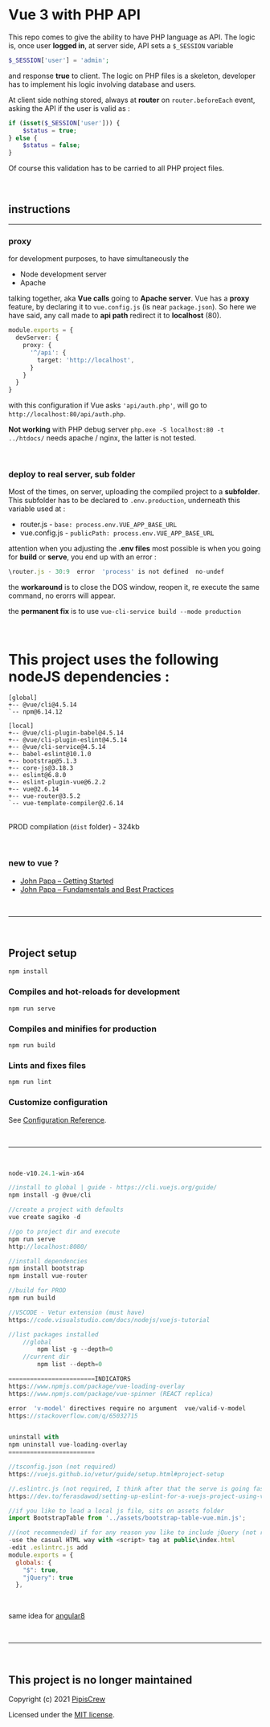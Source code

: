 # Vue 3 with PHP API

This repo comes to give the ability to have PHP language as API. The logic is, once user **logged in**, at server side, API sets a `$_SESSION` variable  

```php
$_SESSION['user'] = 'admin';
```

and response **true** to client. The logic on PHP files is a skeleton, developer has to implement his logic involving database and users.  

At client side nothing stored, always at **router** on `router.beforeEach` event, asking the API if the user is valid as :

```php
if (isset($_SESSION['user'])) {
    $status = true;
} else {
    $status = false;
}
```

Of course this validation has to be carried to all PHP project files.  

&nbsp;  

## instructions
-----  
### proxy  
for development purposes, to have simultaneously the 
* Node development server
* Apache  

talking together, aka **Vue calls** going to **Apache server**. Vue has a **proxy** feature, by declaring it to `vue.config.js` (is near `package.json`).  So here we have said, any call made to **api path** redirect it to **localhost** (80).
```ts
module.exports = {
  devServer: {
    proxy: {
      '^/api': {
        target: 'http://localhost',
      }
    }
  }
}
```
with this configuration if Vue asks `'api/auth.php'`, will go to `http://localhost:80/api/auth.php`.  

**Not working** with PHP debug server `php.exe -S localhost:80 -t ../htdocs/` needs apache / nginx, the latter is not tested.  

&nbsp;  
### deploy to real server, sub folder  
Most of the times, on server, uploading the compiled project to a **subfolder**. This subfolder has to be declared to `.env.production`, underneath this variable used at :
* router.js - `base: process.env.VUE_APP_BASE_URL`  
* vue.config.js - `publicPath: process.env.VUE_APP_BASE_URL`

attention when you adjusting the **.env files** most possible is when you going for **build** or **serve**, you end up with an error :  
```js
\router.js - 30:9  error  'process' is not defined  no-undef
```

the **workaround** is to close the DOS window, reopen it, re execute the same command, no erorrs will appear.

the **permanent fix** is to use `vue-cli-service build --mode production`

&nbsp;  

# This project uses the following nodeJS dependencies :
```
[global]
+-- @vue/cli@4.5.14
`-- npm@6.14.12

[local]
+-- @vue/cli-plugin-babel@4.5.14
+-- @vue/cli-plugin-eslint@4.5.14
+-- @vue/cli-service@4.5.14
+-- babel-eslint@10.1.0
+-- bootstrap@5.1.3
+-- core-js@3.18.3
+-- eslint@6.8.0
+-- eslint-plugin-vue@6.2.2
+-- vue@2.6.14
+-- vue-router@3.5.2
`-- vue-template-compiler@2.6.14
```
&nbsp;  
PROD compilation (`dist` folder) - 324kb

&nbsp;  
### new to vue ?  
* [John Papa – Getting Started](http://pluralsight.pxf.io/1Qrod)  
* [John Papa – Fundamentals and Best Practices](https://www.youtube.com/watch?v=KkbcoUrHBZw)  

&nbsp;  

-----  

&nbsp;  

## Project setup
```
npm install
```

### Compiles and hot-reloads for development
```
npm run serve
```

### Compiles and minifies for production
```
npm run build
```

### Lints and fixes files
```
npm run lint
```

### Customize configuration
See [Configuration Reference](https://cli.vuejs.org/config/).

&nbsp;  

-----  

&nbsp;  

```js
node-v10.24.1-win-x64

//install to global | guide - https://cli.vuejs.org/guide/
npm install -g @vue/cli

//create a project with defaults
vue create sagiko -d

//go to project dir and execute
npm run serve
http://localhost:8080/

//install dependencies
npm install bootstrap
npm install vue-router

//build for PROD
npm run build

//VSCODE - Vetur extension (must have)
https://code.visualstudio.com/docs/nodejs/vuejs-tutorial

//list packages installed
	//global
		npm list -g --depth=0
	//current dir
		npm list --depth=0

========================INDICATORS
https://www.npmjs.com/package/vue-loading-overlay
https://www.npmjs.com/package/vue-spinner (REACT replica)

error  'v-model' directives require no argument  vue/valid-v-model
https://stackoverflow.com/q/65032715


uninstall with 
npm uninstall vue-loading-overlay
========================

//tsconfig.json (not required)
https://vuejs.github.io/vetur/guide/setup.html#project-setup

//.eslintrc.js (not required, I think after that the serve is going faster)
https://dev.to/ferasdawod/setting-up-eslint-for-a-vuejs-project-using-vs-code-i54

//if you like to load a local js file, sits on assets folder
import BootstrapTable from '../assets/bootstrap-table-vue.min.js';

//(not recommended) if for any reason you like to include jQuery (not recommended)
-use the casual HTML way with <script> tag at public\index.html
-edit .eslintrc.js add 
module.exports = {
  globals: {
    "$": true,
    "jQuery": true
  },
```

&nbsp;  
 
same idea for [angular8](https://github.com/pipiscrew/angular2_small_prjs/tree/master/angular8_simplified_retain_PHPSessionCookie)  

&nbsp;  

-----  

&nbsp; 
## This project is no longer maintained  

Copyright (c) 2021 [PipisCrew](http://pipiscrew.com)

Licensed under the [MIT license](http://www.opensource.org/licenses/mit-license.php).